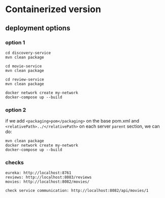 # Containerized version


## deployment options

### option 1

```
cd discovery-service 
mvn clean package

cd movie-service
mvn clean package

cd review-service
mvn clean package

docker network create my-network
docker-compose up --build
```

### option 2

if we add `<packaging>pom</packaging>` on the base pom.xml and `<relativePath>../</relativePath>` on each server `parent` section, we can do:

```
mvn clean package
docker network create my-network
docker-compose up --build
```

### checks

```
eureka: http://localhost:8761
reviews: http://localhost:8083/reviews
movies: http://localhost:8082/movies/

check service communication: http://localhost:8082/api/movies/1
```